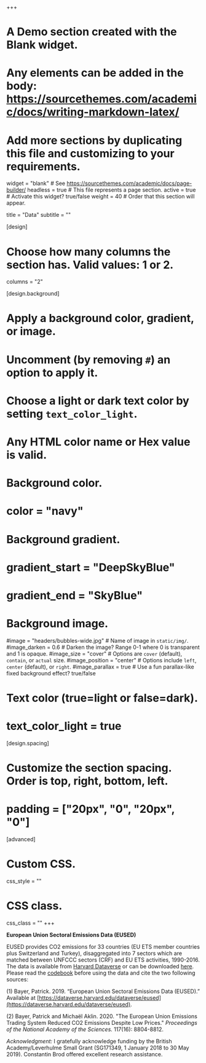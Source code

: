 +++
# A Demo section created with the Blank widget.
# Any elements can be added in the body: https://sourcethemes.com/academic/docs/writing-markdown-latex/
# Add more sections by duplicating this file and customizing to your requirements.

widget = "blank"  # See https://sourcethemes.com/academic/docs/page-builder/
headless = true  # This file represents a page section.
active = true  # Activate this widget? true/false
weight = 40  # Order that this section will appear.

title = "Data"
subtitle = ""

[design]
  # Choose how many columns the section has. Valid values: 1 or 2.
  columns = "2"

[design.background]
  # Apply a background color, gradient, or image.
  #   Uncomment (by removing `#`) an option to apply it.
  #   Choose a light or dark text color by setting `text_color_light`.
  #   Any HTML color name or Hex value is valid.

  # Background color.
  # color = "navy"
  
  # Background gradient.
  # gradient_start = "DeepSkyBlue"
  # gradient_end = "SkyBlue"
  
  # Background image.
  #image = "headers/bubbles-wide.jpg"  # Name of image in `static/img/`.
  #image_darken = 0.6  # Darken the image? Range 0-1 where 0 is transparent and 1 is opaque.
  #image_size = "cover"  #  Options are `cover` (default), `contain`, or `actual` size.
  #image_position = "center"  # Options include `left`, `center` (default), or `right`.
  #image_parallax = true  # Use a fun parallax-like fixed background effect? true/false

  # Text color (true=light or false=dark).
  # text_color_light = true

[design.spacing]
  # Customize the section spacing. Order is top, right, bottom, left.
  # padding = ["20px", "0", "20px", "0"]

[advanced]
 # Custom CSS. 
 css_style = ""
 
 # CSS class.
 css_class = ""
+++

**European Union Sectoral Emissions Data (EUSED)**
 
EUSED provides CO2 emissions for 33 countries (EU ETS member countries plus Switzerland and Turkey), disaggregated into 7 sectors which are matched between UNFCCC sectors (CRF) and EU ETS activities, 1990-2016. The data is available from [Harvard Dataverse](https://dataverse.harvard.edu/dataverse/eused) or can be downloaded [here](https://www.dropbox.com/s/2luxhoyt9u4r8q4/EUSED.zip?dl=0). Please read the [codebook](https://www.dropbox.com/s/ij79aakrleecycy/EUSED_codebook.pdf?dl=0) before using the data and cite the two following sources:

(1) Bayer, Patrick. 2019. “European Union Sectoral Emissions Data (EUSED).” Available at [https://dataverse.harvard.edu/dataverse/eused](https://dataverse.harvard.edu/dataverse/eused).

(2) Bayer, Patrick and Michaël Aklin. 2020. "The European Union Emissions Trading System Reduced CO2 Emissions Despite Low Prices." <i>Proceedings of the National Academy of the Sciences.</i> 117(16): 8804-8812.


<i>Acknowledgment:</i> I gratefully acknowledge funding by the British Academy/Leverhulme Small Grant (SG171349, 1 January 2018 to 30 May 2019). Constantin Brod offered excellent research assistance. 
